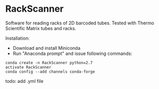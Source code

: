 # RackScanner
Software for reading racks of 2D barcoded tubes. Tested with Thermo Scientific Matrix tubes and racks.

Installation:
- Download and install Miniconda
- Run "Anaconda prompt" and issue following commands:
```
conda create -n RackScanner python=2.7
activate RackScanner
conda config --add channels conda-forge

```
todo: add .yml file  
